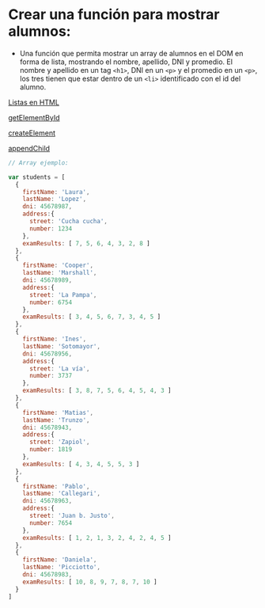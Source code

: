# Crear una función para mostrar alumnos:

- Una función que permita mostrar un array de alumnos en el DOM en forma de lista, mostrando el nombre, apellido, DNI y promedio. El nombre y apellido en un tag `<h1>`, DNI en un `<p>` y el promedio en un `<p>`, los tres tienen que estar dentro de un `<li>` identificado con el id del alumno.

[Listas en HTML](https://www.w3schools.com/html/html_lists.asp)

[getElementById](https://www.w3schools.com/jsref/met_document_getelementbyid.asp)

[createElement](https://www.w3schools.com/jsref/met_document_createelement.asp)

[appendChild](https://www.w3schools.com/jsref/met_node_appendchild.asp)

```js
// Array ejemplo:

var students = [
  {
    firstName: 'Laura',
    lastName: 'Lopez',
    dni: 45678987,
    address:{
      street: 'Cucha cucha',
      number: 1234
    },
    examResults: [ 7, 5, 6, 4, 3, 2, 8 ]
  },
  {
    firstName: 'Cooper',
    lastName: 'Marshall',
    dni: 45678989,
    address:{
      street: 'La Pampa',
      number: 6754
    },
    examResults: [ 3, 4, 5, 6, 7, 3, 4, 5 ]
  },
  {
    firstName: 'Ines',
    lastName: 'Sotomayor',
    dni: 45678956,
    address:{
      street: 'La vía',
      number: 3737
    },
    examResults: [ 3, 8, 7, 5, 6, 4, 5, 4, 3 ]
  },
  {
    firstName: 'Matias',
    lastName: 'Trunzo',
    dni: 45678943,
    address:{
      street: 'Zapiol',
      number: 1819
    },
    examResults: [ 4, 3, 4, 5, 5, 3 ]
  },
  {
    firstName: 'Pablo',
    lastName: 'Callegari',
    dni: 45678963,
    address:{
      street: 'Juan b. Justo',
      number: 7654
    },
    examResults: [ 1, 2, 1, 3, 2, 4, 2, 4, 5 ]
  },
  {
    firstName: 'Daniela',
    lastName: 'Picciotto',
    dni: 45678983,
    examResults: [ 10, 8, 9, 7, 8, 7, 10 ]
  }
]
```


